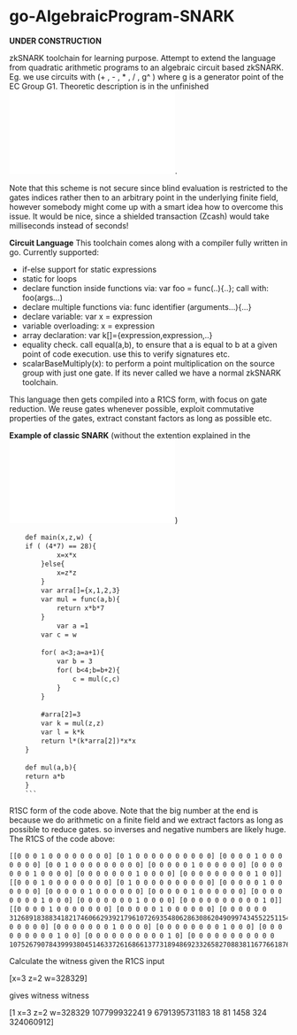 # go-AlgebraicProgram-SNARK
**UNDER CONSTRUCTION**

zkSNARK toolchain for learning purpose. 
Attempt to extend the language from quadratic arithmetic programs to
an algebraic circuit based zkSNARK.
Eg. we use circuits with (+ , - , * , / , g^ ) where g is a generator point of the EC Group G1. 
Theoretic description is in the unfinished ![PDF](algebraicProgramSNARK.pdf).

Note that this scheme is not secure since blind evaluation is restricted to the gates indices rather then to an arbitrary 
point in the underlying finite field, however
somebody might come up with a smart idea how to overcome this issue.
It would be nice, since a shielded transaction (Zcash) would take milliseconds instead of seconds!

**Circuit Language**
This toolchain comes along with a compiler fully written in go.
Currently supported:
- if-else support for static expressions
- static for loops
- declare function inside functions via: var foo = func(..){..}; call with: foo(args...)
- declare multiple functions via:
 func identifier (arguments...){...}
- declare variable: var x = expression
- variable overloading: x = expression
- array declaration: var k[]={expression,expression,..}
- equality check. call equal(a,b), to ensure that a is equal to b at a given point of code execution.
 use this to verify signatures etc.
 - scalarBaseMultiply(x): to perform a point multiplication on the source group with just one gate. If its never called we have a normal zkSNARK toolchain.

This language then gets compiled into a R1CS form, with focus on gate reduction.
We reuse gates whenever possible, exploit commutative properties of the gates, extract constant factors as long as possible etc.

**Example of classic SNARK** (without the extention explained in the ![PDF](algebraicProgramSNARK.pdf))

```
	def main(x,z,w) {
	if ( (4*7) == 28){
			x=x*x
		}else{
			x=z*z
		}
		var arra[]={x,1,2,3}
		var mul = func(a,b){
			return x*b*7
		}
			var a =1
		var c = w
		
		for( a<3;a=a+1){
			var b = 3
			for( b<4;b=b+2){
				c = mul(c,c)
			}				
		}

		#arra[2]=3
		var k = mul(z,z)
		var l = k*k
		return l*(k*arra[2])*x*x
	}

	def mul(a,b){
	return a*b
	}
	```

```
R1SC form of the code above. 
Note that the big number at the end is because we do arithmetic on a finite field and we extract factors as long as possible to reduce gates.
so inverses and negative numbers are likely huge.
The R1CS of the code above:
```
[[0 0 0 1 0 0 0 0 0 0 0 0] [0 1 0 0 0 0 0 0 0 0 0 0] [0 0 0 0 1 0 0 0 0 0 0 0] [0 0 1 0 0 0 0 0 0 0 0 0] [0 0 0 0 0 1 0 0 0 0 0 0] [0 0 0 0 0 0 0 1 0 0 0 0] [0 0 0 0 0 0 0 1 0 0 0 0] [0 0 0 0 0 0 0 0 0 1 0 0]]
[[0 0 0 1 0 0 0 0 0 0 0 0] [0 1 0 0 0 0 0 0 0 0 0 0] [0 0 0 0 0 1 0 0 0 0 0 0] [0 0 0 0 0 1 0 0 0 0 0 0] [0 0 0 0 0 1 0 0 0 0 0 0] [0 0 0 0 0 0 0 0 1 0 0 0] [0 0 0 0 0 0 0 1 0 0 0 0] [0 0 0 0 0 0 0 0 0 0 1 0]]
[[0 0 0 0 1 0 0 0 0 0 0 0] [0 0 0 0 0 1 0 0 0 0 0 0] [0 0 0 0 0 0 3126891838834182174606629392179610726935480628630862049099743455225115499374 0 0 0 0 0] [0 0 0 0 0 0 0 1 0 0 0 0] [0 0 0 0 0 0 0 0 1 0 0 0] [0 0 0 0 0 0 0 0 0 1 0 0] [0 0 0 0 0 0 0 0 0 0 1 0] [0 0 0 0 0 0 0 0 0 0 0 10752679078439993804514633726168661377318948692332658270883811677661876768255]]

```
Calculate the witness given the R1CS 
input

[x=3 z=2 w=328329]

gives witness witness

[1 x=3 z=2 w=328329 107799932241 9 6791395731183 18 81 1458 324 324060912]

